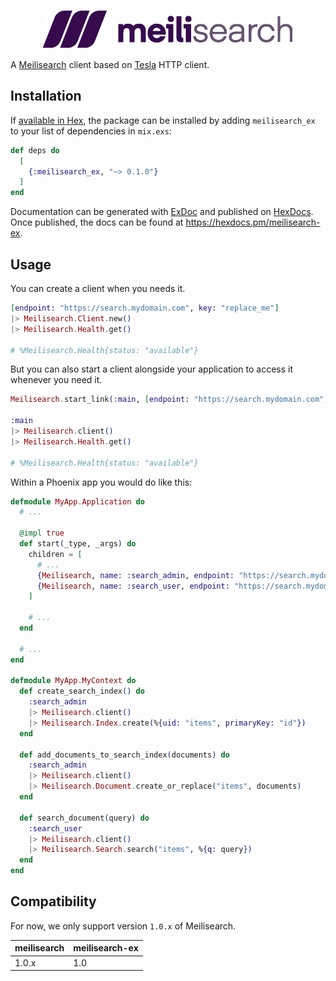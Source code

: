 <p align="center">
  <img width="400" height="62" src="meilisearch-ex.png">
</p>

A [Meilisearch](https://www.meilisearch.com/) client based on [Tesla](https://github.com/elixir-tesla/tesla) HTTP client.

## Installation

If [available in Hex](https://hex.pm/docs/publish), the package can be installed
by adding `meilisearch_ex` to your list of dependencies in `mix.exs`:

```elixir
def deps do
  [
    {:meilisearch_ex, "~> 0.1.0"}
  ]
end
```

Documentation can be generated with [ExDoc](https://github.com/elixir-lang/ex_doc)
and published on [HexDocs](https://hexdocs.pm). Once published, the docs can
be found at <https://hexdocs.pm/meilisearch-ex>.

## Usage

You can create a client when you needs it.

```elixir
[endpoint: "https://search.mydomain.com", key: "replace_me"]
|> Meilisearch.Client.new()
|> Meilisearch.Health.get()

# %Meilisearch.Health{status: "available"}
```

But you can also start a client alongside your application to access it whenever you need it.

```elixir
Meilisearch.start_link(:main, [endpoint: "https://search.mydomain.com", key: "replace_me"])

:main
|> Meilisearch.client()
|> Meilisearch.Health.get()

# %Meilisearch.Health{status: "available"}
```

Within a Phoenix app you would do like this:

```elixir
defmodule MyApp.Application do
  # ...

  @impl true
  def start(_type, _args) do
    children = [
      # ...
      {Meilisearch, name: :search_admin, endpoint: "https://search.mydomain.com", key: "key_admin"},
      {Meilisearch, name: :search_user, endpoint: "https://search.mydomain.com", key: "key_user"}
    ]

    # ...
  end

  # ...
end

defmodule MyApp.MyContext do
  def create_search_index() do
    :search_admin
    |> Meilisearch.client()
    |> Meilisearch.Index.create(%{uid: "items", primaryKey: "id"})
  end

  def add_documents_to_search_index(documents) do
    :search_admin
    |> Meilisearch.client()
    |> Meilisearch.Document.create_or_replace("items", documents)
  end

  def search_document(query) do
    :search_user
    |> Meilisearch.client()
    |> Meilisearch.Search.search("items", %{q: query})
  end
end
```

## Compatibility

For now, we only support version `1.0.x` of Meilisearch.

|  meilisearch  | meilisearch-ex |
| ------------- | ------------- |
|     1.0.x     |      1.0      |

